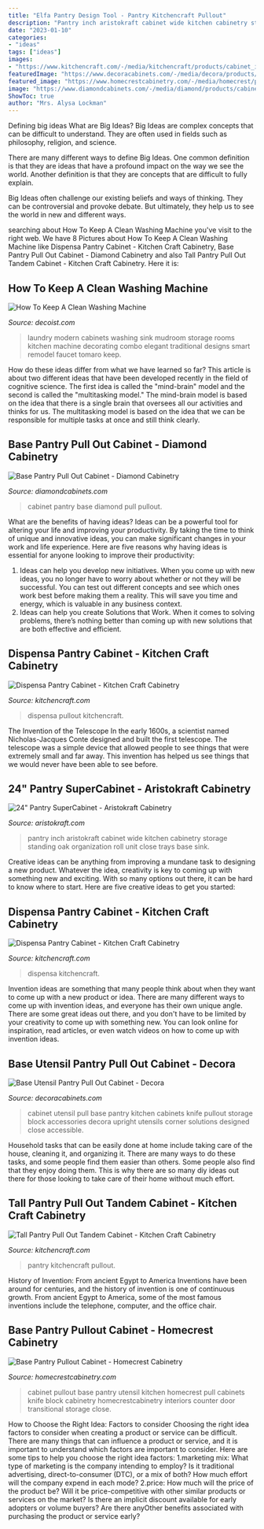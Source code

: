 ```yaml
---
title: "Elfa Pantry Design Tool - Pantry Kitchencraft Pullout"
description: "Pantry inch aristokraft cabinet wide kitchen cabinetry storage standing oak organization roll unit close trays base sink"
date: "2023-01-10"
categories:
- "ideas"
tags: ["ideas"]
images:
- "https://www.kitchencraft.com/-/media/kitchencraft/products/cabinet_interiors/tcatandembowas.jpg"
featuredImage: "https://www.decoracabinets.com/-/media/decora/products/cabinet_interiors/base_utensil_pantry_pullout_cabinet.jpg"
featured_image: "https://www.homecrestcabinetry.com/-/media/homecrest/products/cabinet_interiors/base_utensil_pantry_pullout_cabinet.jpg"
image: "https://www.diamondcabinets.com/-/media/diamond/products/cabinet_interiors/3bspantrypoutmcocgss.jpg"
ShowToc: true
author: "Mrs. Alysa Lockman"
---
```



Defining big ideas
What are Big Ideas?
Big Ideas are complex concepts that can be difficult to understand. They are often used in fields such as philosophy, religion, and science.

There are many different ways to define Big Ideas. One common definition is that they are ideas that have a profound impact on the way we see the world. Another definition is that they are concepts that are difficult to fully explain.

Big Ideas often challenge our existing beliefs and ways of thinking. They can be controversial and provoke debate. But ultimately, they help us to see the world in new and different ways.

	

		
searching about How To Keep A Clean Washing Machine you've visit to the right web. We have 8 Pictures about How To Keep A Clean Washing Machine like Dispensa Pantry Cabinet - Kitchen Craft Cabinetry, Base Pantry Pull Out Cabinet - Diamond Cabinetry and also Tall Pantry Pull Out Tandem Cabinet - Kitchen Craft Cabinetry. Here it is:
		
    
## How To Keep A Clean Washing Machine

<img loading=lazy src="http://cdn.decoist.com/wp-content/uploads/2014/08/Modern-laundry-room.jpg" onerror="this.onerror=null;this.src='https://tse2.mm.bing.net/th?id=OIP.CjuxT19bdqVkADbNSZZQuwHaE5&amp;pid=15.1';" alt="How To Keep A Clean Washing Machine">

_Source: decoist.com_

>laundry modern cabinets washing sink mudroom storage rooms kitchen machine decorating combo elegant traditional designs smart remodel faucet tomaro keep. 

	

How do these ideas differ from what we have learned so far?
This article is about two different ideas that have been developed recently in the field of cognitive science. The first idea is called the "mind-brain" model and the second is called the "multitasking model." The mind-brain model is based on the idea that there is a single brain that oversees all our activities and thinks for us. The multitasking model is based on the idea that we can be responsible for multiple tasks at once and still think clearly.

    
## Base Pantry Pull Out Cabinet - Diamond Cabinetry

<img loading=lazy src="https://www.diamondcabinets.com/-/media/diamond/products/cabinet_interiors/3bspantrypoutmcocgss.jpg" onerror="this.onerror=null;this.src='https://tse4.mm.bing.net/th?id=OIP.lMiN9dFDKIgMxSNFW-jVXQHaLH&amp;pid=15.1';" alt="Base Pantry Pull Out Cabinet - Diamond Cabinetry">

_Source: diamondcabinets.com_

>cabinet pantry base diamond pull pullout. 

	

What are the benefits of having ideas?
Ideas can be a powerful tool for altering your life and improving your productivity. By taking the time to think of unique and innovative ideas, you can make significant changes in your work and life experience. Here are five reasons why having ideas is essential for anyone looking to improve their productivity: 
1. Ideas can help you develop new initiatives. When you come up with new ideas, you no longer have to worry about whether or not they will be successful. You can test out different concepts and see which ones work best before making them a reality. This will save you time and energy, which is valuable in any business context. 
2. Ideas can help you create Solutions that Work. When it comes to solving problems, there’s nothing better than coming up with new solutions that are both effective and efficient.

    
## Dispensa Pantry Cabinet - Kitchen Craft Cabinetry

<img loading=lazy src="https://www.kitchencraft.com/-/media/kitchencraft/products/cabinet_interiors/kc_dispensa_pantry_pullout.jpg" onerror="this.onerror=null;this.src='https://tse3.mm.bing.net/th?id=OIP.z_FWv0evdsyPYyDB5Qo0lgHaLH&amp;pid=15.1';" alt="Dispensa Pantry Cabinet - Kitchen Craft Cabinetry">

_Source: kitchencraft.com_

>dispensa pullout kitchencraft. 

	

The Invention of the Telescope
In the early 1600s, a scientist named Nicholas-Jacques Conte designed and built the first telescope. The telescope was a simple device that allowed people to see things that were extremely small and far away. This invention has helped us see things that we would never have been able to see before.

    
## 24&quot; Pantry SuperCabinet - Aristokraft Cabinetry

<img loading=lazy src="http://www.aristokraft.com/~/media/Aristokraft/Products/Cabinet_Interiors/24_inch_pantry_supercabinet.jpg" onerror="this.onerror=null;this.src='https://tse3.mm.bing.net/th?id=OIP.dhXPx3UksmhHl-Rh2CA9swHaLH&amp;pid=15.1';" alt="24&quot; Pantry SuperCabinet - Aristokraft Cabinetry">

_Source: aristokraft.com_

>pantry inch aristokraft cabinet wide kitchen cabinetry storage standing oak organization roll unit close trays base sink. 

	

Creative ideas can be anything from improving a mundane task to designing a new product. Whatever the idea, creativity is key to coming up with something new and exciting. With so many options out there, it can be hard to know where to start. Here are five creative ideas to get you started:

    
## Dispensa Pantry Cabinet - Kitchen Craft Cabinetry

<img loading=lazy src="https://www.kitchencraft.com/-/media/kitchencraft/products/cabinet_interiors/kctallpantrymgbocps.jpg" onerror="this.onerror=null;this.src='https://tse2.mm.bing.net/th?id=OIP.EZ8sBiUNho3O76QqbeQEMQHaLH&amp;pid=15.1';" alt="Dispensa Pantry Cabinet - Kitchen Craft Cabinetry">

_Source: kitchencraft.com_

>dispensa kitchencraft. 

	

Invention ideas are something that many people think about when they want to come up with a new product or idea. There are many different ways to come up with invention ideas, and everyone has their own unique angle. There are some great ideas out there, and you don't have to be limited by your creativity to come up with something new. You can look online for inspiration, read articles, or even watch videos on how to come up with invention ideas.

    
## Base Utensil Pantry Pull Out Cabinet - Decora

<img loading=lazy src="https://www.decoracabinets.com/-/media/decora/products/cabinet_interiors/base_utensil_pantry_pullout_cabinet.jpg" onerror="this.onerror=null;this.src='https://tse1.mm.bing.net/th?id=OIP.bTtgSH__6DQdcmmAFeIHcgHaLH&amp;pid=15.1';" alt="Base Utensil Pantry Pull Out Cabinet - Decora">

_Source: decoracabinets.com_

>cabinet utensil pull base pantry kitchen cabinets knife pullout storage block accessories decora upright utensils corner solutions designed close accessible. 

	

Household tasks that can be easily done at home include taking care of the house, cleaning it, and organizing it. There are many ways to do these tasks, and some people find them easier than others. Some people also find that they enjoy doing them. This is why there are so many diy ideas out there for those looking to take care of their home without much effort.

    
## Tall Pantry Pull Out Tandem Cabinet - Kitchen Craft Cabinetry

<img loading=lazy src="https://www.kitchencraft.com/-/media/kitchencraft/products/cabinet_interiors/tcatandembowas.jpg" onerror="this.onerror=null;this.src='https://tse1.mm.bing.net/th?id=OIP.0SvGyx798W7DwYI839mB5AHaLH&amp;pid=15.1';" alt="Tall Pantry Pull Out Tandem Cabinet - Kitchen Craft Cabinetry">

_Source: kitchencraft.com_

>pantry kitchencraft pullout. 

	

History of Invention: From ancient Egypt to America
Inventions have been around for centuries, and the history of invention is one of continuous growth. From ancient Egypt to America, some of the most famous inventions include the telephone, computer, and the office chair.

    
## Base Pantry Pullout Cabinet - Homecrest Cabinetry

<img loading=lazy src="https://www.homecrestcabinetry.com/-/media/homecrest/products/cabinet_interiors/base_utensil_pantry_pullout_cabinet.jpg" onerror="this.onerror=null;this.src='https://tse3.mm.bing.net/th?id=OIP.3tJaExMLETfqYjeO-hSALAHaLH&amp;pid=15.1';" alt="Base Pantry Pullout Cabinet - Homecrest Cabinetry">

_Source: homecrestcabinetry.com_

>cabinet pullout base pantry utensil kitchen homecrest pull cabinets knife block cabinetry homecrestcabinetry interiors counter door transitional storage close. 

	

How to Choose the Right Idea: Factors to consider
Choosing the right idea factors to consider when creating a product or service can be difficult. There are many things that can influence a product or service, and it is important to understand which factors are important to consider. Here are some tips to help you choose the right idea factors:
1.marketing mix: What type of marketing is the company intending to employ? Is it traditional advertising, direct-to-consumer (DTC), or a mix of both? How much effort will the company expend in each mode?
2.price: How much will the price of the product be? Will it be price-competitive with other similar products or services on the market? Is there an implicit discount available for early adopters or volume buyers? Are there anyOther benefits associated with purchasing the product or service early?


